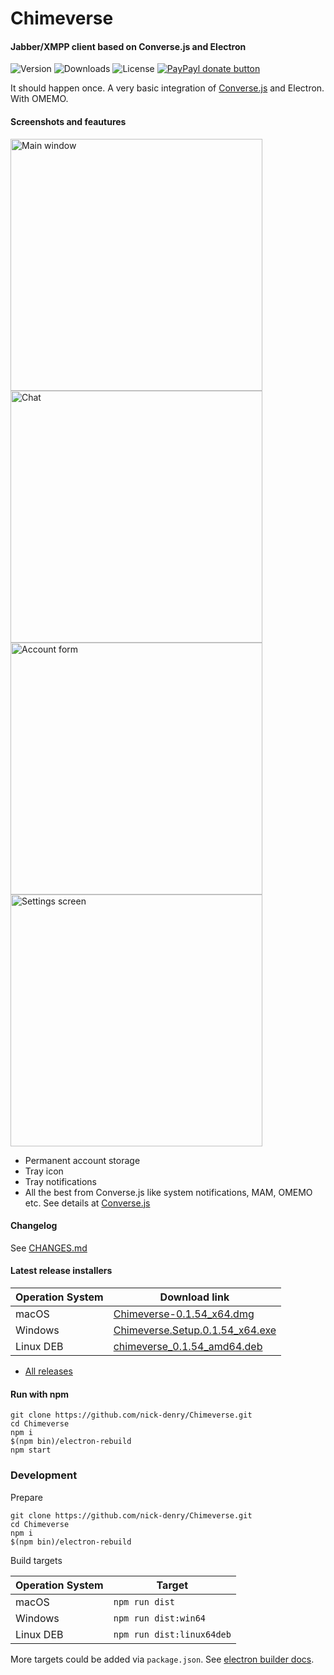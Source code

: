 # Chimeverse

#### Jabber/XMPP client based on Converse.js and Electron

![Version](https://img.shields.io/npm/v/chimeverse/latest.svg)
![Downloads](https://img.shields.io/npm/dt/chimeverse.svg)
![License](https://img.shields.io/npm/l/chimeverse.svg)
<a href="https://www.paypal.com/cgi-bin/webscr?cmd=_s-xclick&hosted_button_id=6MZ5YRYEDSVSQ&source=url" title="Donate once-off to this project using Paypal">
        <img src="https://img.shields.io/badge/paypal-donate-yellow.svg" alt="PayPayl donate button" />
    </a>

It should happen once. A very basic integration of [Converse.js](https://conversejs.org/) and Electron. With OMEMO.

#### Screenshots and feautures
<p float="left">
<img width="403" alt="Main window" src="https://user-images.githubusercontent.com/1450983/56779297-0758ad80-67e3-11e9-95af-f2c7b4264402.png">
<img width="403" alt="Chat" src="https://user-images.githubusercontent.com/1450983/56779327-2fe0a780-67e3-11e9-8380-97af16e3f06b.png">
<img width="403" alt="Account form" src="https://user-images.githubusercontent.com/1450983/84831577-41fb5600-b034-11ea-8774-8d8632391a49.png">
<img width="403" alt="Settings screen" src="https://user-images.githubusercontent.com/1450983/81833419-59808400-9548-11ea-8059-a59448d1ff7d.png">

</p>

- Permanent account storage
- Tray icon
- Tray notifications
- All the best from Converse.js like system notifications, MAM, OMEMO etc. See details at [Converse.js](https://conversejs.org/)

#### Changelog

See [CHANGES.md](https://github.com/nick-denry/Chimeverse/blob/master/CHANGES.md)

#### Latest release installers

| Operation System | Download link |
-------------------|----------------
| macOS            | [Chimeverse-0.1.54_x64.dmg](https://github.com/nick-denry/Chimeverse/releases/download/v0.1.54/Chimeverse-0.1.54_x64.dmg) |
| Windows          | [Chimeverse.Setup.0.1.54_x64.exe](https://github.com/nick-denry/Chimeverse/releases/download/v0.1.54/Chimeverse.Setup.0.1.54_x64.exe) |
| Linux DEB        | [chimeverse_0.1.54_amd64.deb](https://github.com/nick-denry/Chimeverse/releases/download/v0.1.54/chimeverse_0.1.54_amd64.deb) |

   - [All releases](https://github.com/nick-denry/Chimeverse/releases)

#### Run with npm

```
git clone https://github.com/nick-denry/Chimeverse.git
cd Chimeverse
npm i
$(npm bin)/electron-rebuild
npm start
```

### Development

Prepare
```
git clone https://github.com/nick-denry/Chimeverse.git
cd Chimeverse
npm i
$(npm bin)/electron-rebuild
```

Build targets

| Operation System | Target |
-------------------|----------------
| macOS            | `npm run dist` |
| Windows          | `npm run dist:win64` |
| Linux DEB        | `npm run dist:linux64deb` |

More targets could be added via `package.json`. See [electron builder docs](https://www.electron.build/configuration/configuration).
